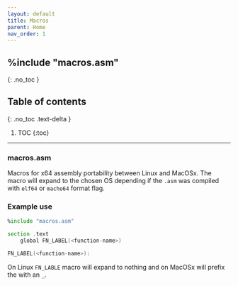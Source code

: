 ```yaml
---
layout: default
title: Macros
parent: Home
nav_order: 1
---
```


## %include "macros.asm"
{: .no_toc }

## Table of contents
{: .no_toc .text-delta }

1. TOC
{:toc}

---

### macros.asm
Macros for x64 assembly portability between Linux and MacOSx.
The macro will expand to the chosen OS depending if the `.asm` was compiled with `elf64` or `macho64` format flag.

### Example use
```asm
%include "macros.asm"

section .text
	global FN_LABEL(<function-name>)

FN_LABEL(<function-name>):
```
On Linux `FN_LABLE` macro will expand to nothing and on MacOSx will prefix the <function-name> with an `_`.
